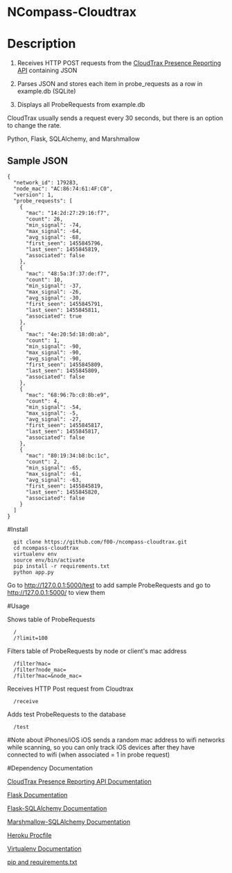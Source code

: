 # NCompass-Cloudtrax

# Description

1. Receives HTTP POST requests from the [CloudTrax Presence Reporting API](https://help.cloudtrax.com/hc/en-us/articles/207985916-CloudTrax-Presence-Reporting-API
) containing JSON

2. Parses JSON and stores each item in probe_requests as a row in example.db (SQLite)

3. Displays all ProbeRequests from example.db

CloudTrax usually sends a request every 30 seconds, but there is an option to change the rate.

Python, Flask, SQLAlchemy, and Marshmallow

## Sample JSON
```
{
  "network_id": 179283,
  "node_mac": "AC:86:74:61:4F:C0",
  "version": 1,
  "probe_requests": [
    {
      "mac": "14:2d:27:29:16:f7",
      "count": 26,
      "min_signal": -74,
      "max_signal": -64,
      "avg_signal": -68,
      "first_seen": 1455845796,
      "last_seen": 1455845819,
      "associated": false
    },
    {
      "mac": "48:5a:3f:37:de:f7",
      "count": 10,
      "min_signal": -37,
      "max_signal": -26,
      "avg_signal": -30,
      "first_seen": 1455845791,
      "last_seen": 1455845811,
      "associated": true
    },
    {
      "mac": "4e:20:5d:18:d0:ab",
      "count": 1,
      "min_signal": -90,
      "max_signal": -90,
      "avg_signal": -90,
      "first_seen": 1455845809,
      "last_seen": 1455845809,
      "associated": false
    },
    {
      "mac": "68:96:7b:c8:8b:e9",
      "count": 4,
      "min_signal": -54,
      "max_signal": -5,
      "avg_signal": -27,
      "first_seen": 1455845817,
      "last_seen": 1455845817,
      "associated": false
    },
    {
      "mac": "80:19:34:b8:bc:1c",
      "count": 2,
      "min_signal": -65,
      "max_signal": -61,
      "avg_signal": -63,
      "first_seen": 1455845819,
      "last_seen": 1455845820,
      "associated": false
    }
  ]
}
```

#Install
```
  git clone https://github.com/f00-/ncompass-cloudtrax.git
  cd ncompass-cloudtrax
  virtualenv env
  source env/bin/activate
  pip install -r requirements.txt
  python app.py
```

  Go to http://127.0.0.1:5000/test to add sample ProbeRequests and go to http://127.0.0.1:5000/ to view them
  
#Usage

Shows table of ProbeRequests

```
  /
  /?limit=100
```

Filters table of ProbeRequests by node or client's mac address

```
  /filter?mac=
  /filter?node_mac=
  /filter?mac=&node_mac=
```

Receives HTTP Post request from Cloudtrax

```
  /receive
```


Adds test ProbeRequests to the database


```
  /test
```

#Note about iPhones/iOS
iOS sends a random mac address to wifi networks while scanning, so you can only track iOS devices after they have connected to wifi (when associated = 1 in probe request)

#Dependency Documentation

[CloudTrax Presence Reporting API Documentation](https://help.cloudtrax.com/hc/en-us/articles/207985916-CloudTrax-Presence-Reporting-API
)

[Flask Documentation](http://flask.pocoo.org/)

[Flask-SQLAlchemy Documentation](http://flask-sqlalchemy.pocoo.org/2.1/)

[Marshmallow-SQLAlchemy Documentation](https://marshmallow-sqlalchemy.readthedocs.io/en/latest/)

[Heroku Procfile](https://devcenter.heroku.com/articles/procfile)

[Virtualenv Documentation](https://virtualenv.pypa.io/en/stable/)

[pip and requirements.txt](https://pip.readthedocs.io/en/1.1/requirements.html)
